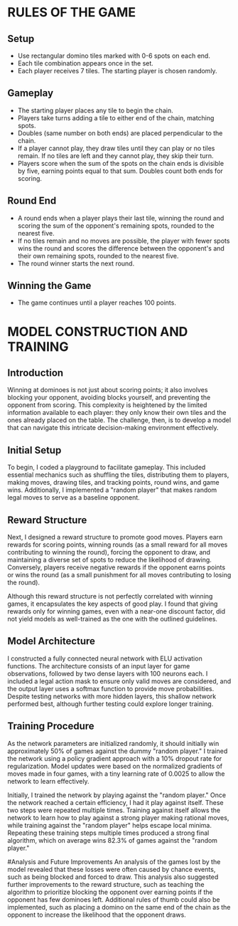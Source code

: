 # RULES OF THE GAME

## Setup
- Use rectangular domino tiles marked with 0-6 spots on each end.
- Each tile combination appears once in the set.
- Each player receives 7 tiles. The starting player is chosen randomly.

## Gameplay
- The starting player places any tile to begin the chain.
- Players take turns adding a tile to either end of the chain, matching spots.
- Doubles (same number on both ends) are placed perpendicular to the chain.
- If a player cannot play, they draw tiles until they can play or no tiles remain. If no tiles are left and they cannot play, they skip their turn.
- Players score when the sum of the spots on the chain ends is divisible by five, earning points equal to that sum. Doubles count both ends for scoring.

## Round End
- A round ends when a player plays their last tile, winning the round and scoring the sum of the opponent's remaining spots, rounded to the nearest five.
- If no tiles remain and no moves are possible, the player with fewer spots wins the round and scores the difference between the opponent's and their own remaining spots, rounded to the nearest five.
- The round winner starts the next round.

## Winning the Game
- The game continues until a player reaches 100 points.


# MODEL CONSTRUCTION AND TRAINING

## Introduction
Winning at dominoes is not just about scoring points; it also involves blocking your opponent, avoiding blocks yourself, and preventing the opponent from scoring. This complexity is heightened by the limited information available to each player: they only know their own tiles and the ones already placed on the table. The challenge, then, is to develop a model that can navigate this intricate decision-making environment effectively.

## Initial Setup
To begin, I coded a playground to facilitate gameplay. This included essential mechanics such as shuffling the tiles, distributing them to players, making moves, drawing tiles, and tracking points, round wins, and game wins. Additionally, I implemented a "random player" that makes random legal moves to serve as a baseline opponent.

## Reward Structure
Next, I designed a reward structure to promote good moves. Players earn rewards for scoring points, winning rounds (as a small reward for all moves contributing to winning the round), forcing the opponent to draw, and maintaining a diverse set of spots to reduce the likelihood of drawing. Conversely, players receive negative rewards if the opponent earns points or wins the round (as a small punishment for all moves contributing to losing the round). 

Although this reward structure is not perfectly correlated with winning games, it encapsulates the key aspects of good play. I found that giving rewards only for winning games, even with a near-one discount factor, did not yield models as well-trained as the one with the outlined guidelines.

## Model Architecture
I constructed a fully connected neural network with ELU activation functions. The architecture consists of an input layer for game observations, followed by two dense layers with 100 neurons each. I included a legal action mask to ensure only valid moves are considered, and the output layer uses a softmax function to provide move probabilities. Despite testing networks with more hidden layers, this shallow network performed best, although further testing could explore longer training.

## Training Procedure
As the network parameters are initialized randomly, it should initially win approximately 50% of games against the dummy "random player." I trained the network using a policy gradient approach with a 10% dropout rate for regularization. Model updates were based on the normalized gradients of moves made in four games, with a tiny learning rate of 0.0025 to allow the network to learn effectively.

Initially, I trained the network by playing against the "random player." Once the network reached a certain efficiency, I had it play against itself. These two steps were repeated multiple times. Training against itself allows the network to learn how to play against a strong player making rational moves, while training against the "random player" helps escape local minima. Repeating these training steps multiple times produced a strong final algorithm, which on average wins 82.3% of games against the "random player."

#Analysis and Future Improvements
An analysis of the games lost by the model revealed that these losses were often caused by chance events, such as being blocked and forced to draw. This analysis also suggested further improvements to the reward structure, such as teaching the algorithm to prioritize blocking the opponent over earning points if the opponent has few dominoes left. Additional rules of thumb could also be implemented, such as placing a domino on the same end of the chain as the opponent to increase the likelihood that the opponent draws.
